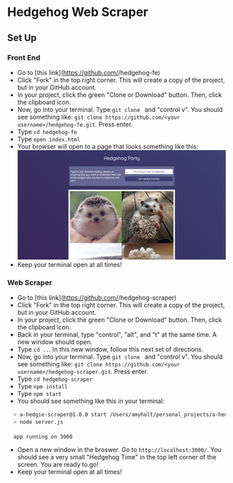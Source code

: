 # Hedgehog Web Scraper

## Set Up

### Front End
- Go to [this link](https://github.com/<your username>/hedgehog-fe)
- Click "Fork" in the top right corner. This will create a copy of the project, but in your GitHub account.
- In your project, click the green "Clone or Download" button. Then, click the clipboard icon.
- Now, go into your terminal. Type `git clone `  and "control v". You should see something like: `git clone https://github.com/<your username>/hedgehog-fe.git`. Press enter.
- Type `cd hedgehog-fe`
- Type `open index.html`
- Your browser will open to a page that looks something like this:
![inline](../assets/start_view_screenshot.png)
- Keep your terminal open at all times!

### Web Scraper
- Go to [this link](https://github.com/<your username>/hedgehog-scraper)
- Click "Fork" in the top right corner. This will create a copy of the project, but in your GitHub account.
- In your project, click the green "Clone or Download" button. Then, click the clipboard icon.
- Back in your terminal, type "control", "alt", and "t" at the same time. A new window should open.
- Type `cd ..`. In this new window, follow this next set of directions.
- Now, go into your terminal. Type `git clone ` and "control v". You should see something like: `git clone https://github.com/<your username>/hedgehog-scraper.git`. Press enter.
- Type `cd hedgehog-scraper`
- Type `npm install`
- Type `npm start`
- You should see something like this in your terminal:
```bash
  > a-hedgie-scraper@1.0.0 start /Users/amyholt/personal_projects/a-hedgie-scraper
  > node server.js

  app running on 3000
```
- Open a new window in the broswer. Go to `http://localhost:3000/`. You should see a very small "Hedgehog Time" in the top left corner of the screen. You are ready to go!
- Keep your terminal open at all times!
